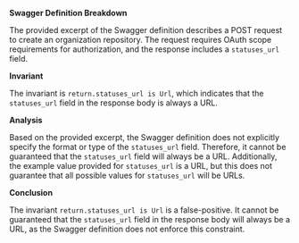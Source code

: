 **Swagger Definition Breakdown**

The provided excerpt of the Swagger definition describes a POST request to create an organization repository. The request requires OAuth scope requirements for authorization, and the response includes a `statuses_url` field.

**Invariant**

The invariant is `return.statuses_url is Url`, which indicates that the `statuses_url` field in the response body is always a URL.

**Analysis**

Based on the provided excerpt, the Swagger definition does not explicitly specify the format or type of the `statuses_url` field. Therefore, it cannot be guaranteed that the `statuses_url` field will always be a URL. Additionally, the example value provided for `statuses_url` is a URL, but this does not guarantee that all possible values for `statuses_url` will be URLs.

**Conclusion**

The invariant `return.statuses_url is Url` is a false-positive. It cannot be guaranteed that the `statuses_url` field in the response body will always be a URL, as the Swagger definition does not enforce this constraint.
